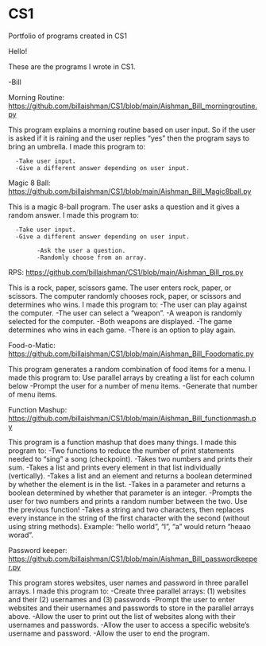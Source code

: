 # CS1
Portfolio of programs created in CS1 


Hello!

These are the programs I wrote in CS1.

-Bill


Morning Routine:
https://github.com/billaishman/CS1/blob/main/Aishman_Bill_morningroutine.py

This program explains a morning routine based on user input. So if the user is asked if it is raining and the user replies “yes” then the program says to bring an umbrella. I made this program to: 

      -Take user input.
      -Give a different answer depending on user input.


Magic 8 Ball:
https://github.com/billaishman/CS1/blob/main/Aishman_Bill_Magic8ball.py

This is a magic 8-ball program. The user asks a question and it gives a random answer. I made this program to:

      -Take user input.
      -Give a different answer depending on user input.
      
            -Ask the user a question.
            -Randomly choose from an array.


RPS:
https://github.com/billaishman/CS1/blob/main/Aishman_Bill_rps.py

This is a rock, paper, scissors game. The user enters rock, paper, or scissors. The computer randomly chooses rock, paper, or scissors and determines who wins.  I made this program to:
      -The user can play against the computer.
      -The user can select a “weapon”.
      -A weapon is randomly selected for the computer.
      -Both weapons are displayed.
      -The game determines who wins in each game.
      -There is an option to play again.

Food-o-Matic:
https://github.com/billaishman/CS1/blob/main/Aishman_Bill_Foodomatic.py

This program generates a random combination of food items for a menu. I made this program to:
Use parallel arrays by creating a list for each column below
      -Prompt the user for a number of menu items.
      -Generate that number of menu items.



Function Mashup:
https://github.com/billaishman/CS1/blob/main/Aishman_Bill_functionmash.py

This program is a function mashup that does many things. I made this program to:
      -Two functions to reduce the number of print statements needed to “sing” a song (checkpoint).
      -Takes two numbers and prints their sum.
      -Takes a list and prints every element in that list individually (vertically).
      -Takes a list and an element and returns a boolean determined by whether the element is in the list.
      -Takes in a parameter and returns a boolean determined by whether that parameter is an integer.
      -Prompts the user for two numbers and prints a random number between the two. Use the previous function!
      -Takes a string and two characters, then replaces every instance in the string of the first character with the second (without using string methods). Example: “hello world”, “l”, “a” would return “heaao worad”.


Password keeper:
https://github.com/billaishman/CS1/blob/main/Aishman_Bill_passwordkeeper.py

This program stores websites, user names and password in three parallel arrays. I made this program to: 
      -Create three parallel arrays: (1) websites and their (2) usernames and (3) passwords
      -Prompt the user to enter websites and their usernames and passwords to store in the parallel arrays above.
      -Allow the user to print out the list of websites along with their usernames and passwords.
      -Allow the user to access a specific website’s username and password.
      -Allow the user to end the program.


